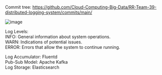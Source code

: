 Commit tree: https://github.com/Cloud-Computing-Big-Data/RR-Team-39-distributed-logging-system/commits/main/  

![image](https://github.com/user-attachments/assets/328c54dc-b9c7-4518-8594-b8c7428539de)

Log Levels:  
INFO: General information about system operations.  
WARN: Indications of potential issues.  
ERROR: Errors that allow the system to continue running.  

Log Accumulator: Fluentd  
Pub-Sub Model: Apache Kafka  
Log Storage: Elasticsearch  

